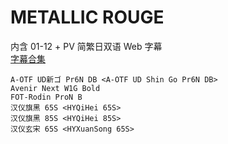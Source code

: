 # METALLIC ROUGE

内含 01-12 + PV 简繁日双语 Web 字幕  
[字幕合集](https://github.com/Nekomoekissaten-SUB/Nekomoekissaten-Storage/releases/download/subtitle_pkg/Metallic_Rouge_Web_JPCH.7z)

```
A-OTF UD新ゴ Pr6N DB <A-OTF UD Shin Go Pr6N DB>
Avenir Next W1G Bold
FOT-Rodin ProN B
汉仪旗黑 65S <HYQiHei 65S>
汉仪旗黑 85S <HYQiHei 85S>
汉仪玄宋 65S <HYXuanSong 65S>
```
